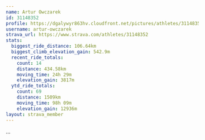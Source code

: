 ```yaml
---
name: Artur Owczarek
id: 31148352
profile: https://dgalywyr863hv.cloudfront.net/pictures/athletes/31148352/15906846/1/large.jpg
username: artur-owczarek
strava_url: https://www.strava.com/athletes/31148352
stats:
  biggest_ride_distance: 106.64km
  biggest_climb_elevation_gain: 542.9m
  recent_ride_totals:
    count: 14
    distance: 434.58km
    moving_time: 24h 29m
    elevation_gain: 3817m
  ytd_ride_totals:
    count: 69
    distance: 1509km
    moving_time: 98h 09m
    elevation_gain: 12936m
layout: strava_member
--- 
```

...
